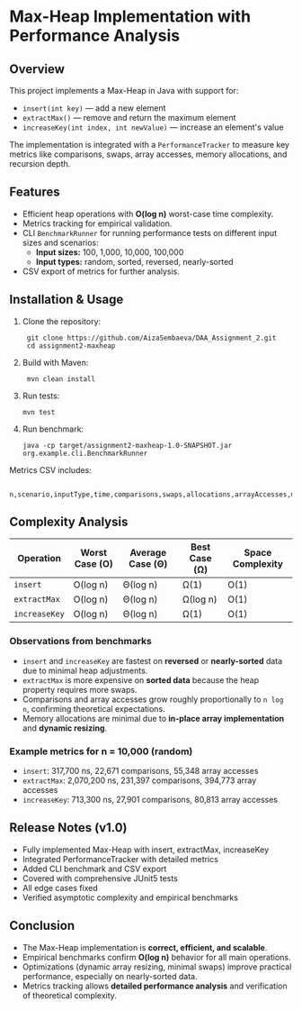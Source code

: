 # Max-Heap Implementation with Performance Analysis

## Overview
This project implements a Max-Heap in Java with support for:

- `insert(int key)` — add a new element
- `extractMax()` — remove and return the maximum element
- `increaseKey(int index, int newValue)` — increase an element's value

The implementation is integrated with a `PerformanceTracker` to measure key metrics like comparisons, swaps, array accesses, memory allocations, and recursion depth.

## Features
- Efficient heap operations with **O(log n)** worst-case time complexity.
- Metrics tracking for empirical validation.
- CLI `BenchmarkRunner` for running performance tests on different input sizes and scenarios:
    - **Input sizes:** 100, 1,000, 10,000, 100,000
    - **Input types:** random, sorted, reversed, nearly-sorted
- CSV export of metrics for further analysis.

## Installation & Usage
1. Clone the repository:

        git clone https://github.com/AizaSembaeva/DAA_Assignment_2.git
        cd assignment2-maxheap

2. Build with Maven:

        mvn clean install

3. Run tests:

       mvn test

4. Run benchmark:

       java -cp target/assignment2-maxheap-1.0-SNAPSHOT.jar org.example.cli.BenchmarkRunner

Metrics CSV includes:

       n,scenario,inputType,time,comparisons,swaps,allocations,arrayAccesses,maxDepth.

## Complexity Analysis

| Operation       | Worst Case (O) | Average Case (Θ) | Best Case (Ω) | Space Complexity |
|-----------------|----------------|-----------------|---------------|-----------------|
| `insert`        | O(log n)       | Θ(log n)        | Ω(1)          | O(1)            |
| `extractMax`    | O(log n)       | Θ(log n)        | Ω(log n)      | O(1)            |
| `increaseKey`   | O(log n)       | Θ(log n)        | Ω(1)          | O(1)            |

### Observations from benchmarks
- `insert` and `increaseKey` are fastest on **reversed** or **nearly-sorted** data due to minimal heap adjustments.
- `extractMax` is more expensive on **sorted data** because the heap property requires more swaps.
- Comparisons and array accesses grow roughly proportionally to `n log n`, confirming theoretical expectations.
- Memory allocations are minimal due to **in-place array implementation** and **dynamic resizing**.

### Example metrics for n = 10,000 (random)
- `insert`: 317,700 ns, 22,671 comparisons, 55,348 array accesses
- `extractMax`: 2,070,200 ns, 231,397 comparisons, 394,773 array accesses
- `increaseKey`: 713,300 ns, 27,901 comparisons, 80,813 array accesses

## Release Notes (v1.0)
- Fully implemented Max-Heap with insert, extractMax, increaseKey
- Integrated PerformanceTracker with detailed metrics
- Added CLI benchmark and CSV export
- Covered with comprehensive JUnit5 tests
- All edge cases fixed
- Verified asymptotic complexity and empirical benchmarks

## Conclusion
- The Max-Heap implementation is **correct, efficient, and scalable**.
- Empirical benchmarks confirm **O(log n)** behavior for all main operations.
- Optimizations (dynamic array resizing, minimal swaps) improve practical performance, especially on nearly-sorted data.
- Metrics tracking allows **detailed performance analysis** and verification of theoretical complexity.